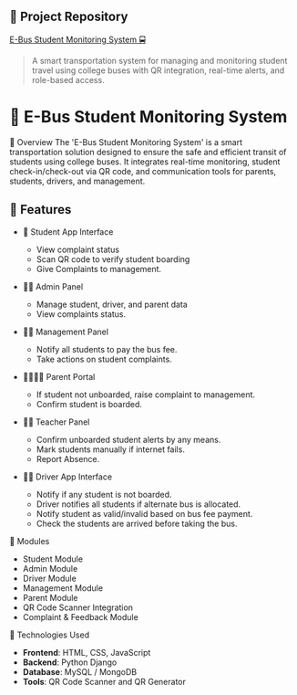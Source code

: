 ## 🔗 Project Repository

[E-Bus Student Monitoring System 🚍](https://github.com/Akhiljoji145/E-Bus-Student-Montoring-System/tree/main)

> A smart transportation system for managing and monitoring student travel using college buses with QR integration, real-time alerts, and role-based access.


# 🚌 E-Bus Student Monitoring System

📌 Overview
The 'E-Bus Student Monitoring System' is a smart transportation solution designed to ensure the safe and efficient transit of students using college buses. It integrates real-time monitoring, student check-in/check-out via QR code, and communication tools for parents, students, drivers, and management.

## 🔧 Features
- 📱 Student App Interface
  - View complaint status
  - Scan QR code to verify student boarding
  - Give Complaints to management.

- 👨‍🏫 Admin Panel
  - Manage student, driver, and parent data
  - View complaints status.
    
- 🧑‍💼 Management Panel
  - Notify all students to pay the bus fee.
  - Take actions on student complaints.

- 👨‍👩‍👧‍👦 Parent Portal
  - If student not unboarded, raise complaint to management.
  - Confirm student is boarded.

- 🧑‍🏫 Teacher Panel
  - Confirm unboarded student alerts by any means.
  - Mark students manually if internet fails.
  - Report Absence.

- 🧑‍✈️ Driver App Interface
  - Notify if any student is not boarded.
  - Driver notifies all students if alternate bus is allocated.
  - Notify student as valid/invalid based on bus fee payment.
  - Check the students are arrived before taking the bus.

🧱 Modules
- Student Module
- Admin Module
- Driver Module
- Management Module
- Parent Module
- QR Code Scanner Integration
- Complaint & Feedback Module

🔗 Technologies Used
- **Frontend**: HTML, CSS, JavaScript 
- **Backend**: Python Django
- **Database**: MySQL / MongoDB
- **Tools**: QR Code Scanner and QR Generator
